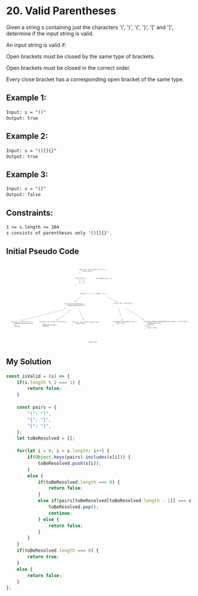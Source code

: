 # 20. Valid Parentheses
Given a string s containing just the characters '(', ')', '{', '}', '[' and ']', determine if the input string is valid.

An input string is valid if:

Open brackets must be closed by the same type of brackets.

Open brackets must be closed in the correct order.

Every close bracket has a corresponding open bracket of the same type.

## Example 1: 
```
Input: s = "()"
Output: true
```

## Example 2: 
```
Input: s = "()[]{}"
Output: true
```

## Example 3: 
```
Input: s = "(]"
Output: false
```

## Constraints: 
```
1 <= s.length <= 104
s consists of parentheses only '()[]{}'.
```

## Initial Pseudo Code
![](20_valid_parentheses.png)

## My Solution
```js
const isValid = (s) => {
    if(s.length % 2 === 1) {
        return false;
    }

	const pairs = {
		"(": ")",
		"{": "}",
		"[": "]",
	};
    let toBeResolved = [];

    for(let i = 0; i < s.length; i++) {
        if(Object.keys(pairs).includes(s[i])) {
            toBeResolved.push(s[i]);
        }
        else {
            if(toBeResolved.length === 0) {
                return false;
            }
            else if(pairs[toBeResolved[toBeResolved.length - 1]] === s[i]) {
                toBeResolved.pop();
                continue;
            } else {
                return false;
            }
        }
    }
    if(toBeResolved.length === 0) {
        return true;
    }
    else {
        return false;
    }
};
```

